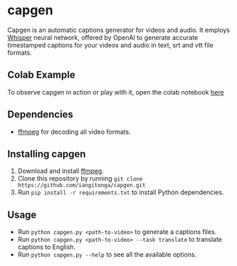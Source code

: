 # capgen
Capgen is an automatic captions generator for videos and audio. It employs [Whisper](https://openai.com/blog/whisper/) neural network,
offered by OpenAI to generate accurate timestamped captions for your videos and audio in text, srt and vtt file formats.

## Colab Example
To observe capgen in action or play with it, open the colab notebook [here](https://colab.research.google.com/drive/1O1FIQVogzoPlXmf4xZ-mn6q48M5jzXeG?usp=sharing)

## Dependencies
- [ffmpeg](https://ffmpeg.org/download.html) for decoding all video formats.

## Installing capgen
1. Download and install [ffmpeg](https://ffmpeg.org/download.html).
2. Clone this repository by running `git clone https://github.com/iangitonga/capgen.git`
3. Run `pip install -r requirements.txt` to install Python dependencies.

## Usage
- Run `python capgen.py <path-to-video>` to generate a captions files.
- Run `python capgen.py <path-to-video> --task translate` to translate captions to English.	
- Run `python capgen.py --help` to see all the available options.
